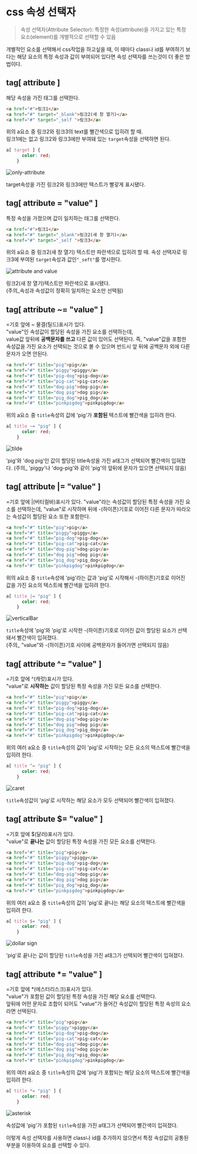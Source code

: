 # css 속성 선택자

> 속성 선택자(Attribute Selector): 특정한 속성(attribute)을 가지고 있는 특정 요소(element)를 개별적으로 선택할 수 있음

개별적인 요소를 선택해서 css작업을 하고싶을 때, 이 때마다 class나 id를 부여하기 보다는 해당 요소의 특정 속성과 값이 부여되어 있다면 속성 선택자를 쓰는것이 더 좋은 방법이다.  

## tag[ attribute ]

해당 속성을 가진 태그를 선택한다.  

```html
<a href="#">링크1</a>
<a href="#" target="_blank">링크2(새 창 열기)</a>
<a href="#" target="_self ">링크3</a>
```

위의 a요소 중 링크2와 링크3의 text를 빨간색으로 입히려 할 때.  
링크1에는 없고 링크2와 링크3에만 부여돼 있는 `target`속성을 선택하면 된다.

```css
a[ target ] {
      color: red;
    }
```

![only-attribute](https://images.velog.io/images/ursr0706/post/ec596e80-a128-44b5-bb0b-fb791bd47160/%E1%84%89%E1%85%B3%E1%84%8F%E1%85%B3%E1%84%85%E1%85%B5%E1%86%AB%E1%84%89%E1%85%A3%E1%86%BA%202020-07-31%20%E1%84%8B%E1%85%A9%E1%84%8C%E1%85%A5%E1%86%AB%2011.25.06.png)

target속성을 가진 링크2와 링크3에만 텍스트가 빨갛게 표시됐다.

## tag[ attribute = "value" ]

특정 속성을 가졌으며 값이 일치하는 태그를 선택한다.

```html
<a href="#">링크1</a>
<a href="#" target="_blank">링크2(새 창 열기)</a>
<a href="#" target="_self ">링크3</a>
```

위의 a요소 중 링크2(새 창 열기) 텍스트만 파란색으로 입히려 할 때.
속성 선택자로 링크3에 부여된 `target`속성과 값인`"_seft"`를 명시한다.  

![attribute and value](https://images.velog.io/images/ursr0706/post/954f3e52-a008-4c2c-9ec2-20e2d548f83f/%E1%84%89%E1%85%B3%E1%84%8F%E1%85%B3%E1%84%85%E1%85%B5%E1%86%AB%E1%84%89%E1%85%A3%E1%86%BA%202020-07-31%20%E1%84%8B%E1%85%A9%E1%84%8C%E1%85%A5%E1%86%AB%2011.31.02.png)

링크2(새 창 열기)텍스트만 파란색으로 표시됐다.  
(주의_속성과 속성값이 정확히 일치하는 요소만 선택됨)

## tag[ attribute ~= "value" ]

=기호 앞에 ~ 물결(틸드)표시가 있다.  
"value"인 속성값이 할당된 속성을 가진 요소를 선택하는데,  
value값 앞뒤에 **공백문자를 쓰고** 다른 값이 있어도 선택된다.
즉, "value"값을 포함한 속성값을 가진 요소가 선택되는 것으로 볼 수 있으며 반드시 앞 뒤에 공백문자 외에 다른 문자가 오면 안된다.

```html
<a href="#" title="pig">pig</a>
<a href="#" title="piggy">piggy</a>
<a href="#" title="pig-dog">pig-dog</a>
<a href="#" title="pig-cat">pig-cat</a>
<a href="#" title="dog-pig">dog-pig</a>
<a href="#" title="dog pig">dog pig</a>
<a href="#" title="pig_dog">pig_dog</a>
<a href="#" title="pinkpigdog">pinkpigdog</a>
```
  
위의 a요소 중 `title`속성의 값에 'pig'가 **포함된** 텍스트에 빨간색을 입히려 한다.  

```css
a[ title ~= "pig" ] {
      color: red;
    }
```

![tilde](https://images.velog.io/images/ursr0706/post/22612d26-43c3-4fda-9d77-4a0a4910b98f/%E1%84%89%E1%85%B3%E1%84%8F%E1%85%B3%E1%84%85%E1%85%B5%E1%86%AB%E1%84%89%E1%85%A3%E1%86%BA%202020-07-31%20%E1%84%8B%E1%85%A9%E1%84%8C%E1%85%A5%E1%86%AB%2011.46.09.png)

'pig'와 'dog pig'인 값이 할당된 title속성을 가진 a태그가 선택되어 빨간색이 입혀졌다.
(주의_ 'piggy'나 'dog-pig'와 같이 'pig'의 앞뒤에 문자가 있으면 선택되지 않음)

## tag[ attribute |= "value" ]

=기호 앞에 |(버티컬바)표시가 있다.
"value"라는 속성값이 할당된 특정 속성을 가진 요소를 선택하는데, "value"로 시작하며 뒤에 -(하이픈)기호로 이어진 다른 문자가 따라오는 속성값이 할당된 요소 또한 포함한다.

```html
<a href="#" title="pig">pig</a>
<a href="#" title="piggy">piggy</a>
<a href="#" title="pig-dog">pig-dog</a>
<a href="#" title="pig-cat">pig-cat</a>
<a href="#" title="dog-pig">dog-pig</a>
<a href="#" title="dog pig">dog pig</a>
<a href="#" title="pig_dog">pig_dog</a>
<a href="#" title="pinkpigdog">pinkpigdog</a>
```

위의 a요소 중 `title`속성에 'pig'라는 값과 'pig'로 시작해서 -(하이픈)기호로 이어진 값을 가진 요소의 텍스트에 빨간색을 입히려 한다.  

```css
a[ title |= "pig" ] {
      color: red;
    }
```

![verticalBar](https://images.velog.io/images/ursr0706/post/16f6b194-2718-4b1c-ac2c-5749f8802e9f/%E1%84%89%E1%85%B3%E1%84%8F%E1%85%B3%E1%84%85%E1%85%B5%E1%86%AB%E1%84%89%E1%85%A3%E1%86%BA%202020-07-31%20%E1%84%8B%E1%85%A9%E1%84%92%E1%85%AE%2012.18.30.png)

`title`속성에 'pig'와 'pig'로 시작한 -(하이픈)기호로 이어진 값이 할당된 요소가 선택돼서 빨간색이 입혀졌다.  
(주의_ "value"와 -(하이픈)기호 사이에 공백문자가 들어가면 선택되지 않음)

## tag[ attribute ^= "value" ]

=기호 앞에 ^(캐럿)표시가 있다.  
"value"로 **시작하는** 값이 할당된 특정 속성을 가진 모든 요소를 선택한다.

```html
<a href="#" title="pig">pig</a>
<a href="#" title="piggy">piggy</a>
<a href="#" title="pig-dog">pig-dog</a>
<a href="#" title="pig-cat">pig-cat</a>
<a href="#" title="dog-pig">dog-pig</a>
<a href="#" title="dog pig">dog pig</a>
<a href="#" title="pig_dog">pig_dog</a>
<a href="#" title="pinkpigdog">pinkpigdog</a>
```

위의 여러 a요소 중 `title`속성의 값이 'pig'로 시작하는 모든 요소의 텍스트에 빨간색을 입히려 한다.

```css
a[ title ^= "pig" ] {
      color: red;
    }
```

![caret](https://images.velog.io/images/ursr0706/post/f2f1213a-0f0b-4d13-b39b-bb8096f2ac7e/%E1%84%89%E1%85%B3%E1%84%8F%E1%85%B3%E1%84%85%E1%85%B5%E1%86%AB%E1%84%89%E1%85%A3%E1%86%BA%202020-07-31%20%E1%84%8B%E1%85%A9%E1%84%92%E1%85%AE%2012.31.34.png)

`title`속성값이 'pig'로 시작하는 해당 요소가 모두 선택되어 빨간색이 입혀졌다.  

## tag[ attribute $= "value" ]

=기호 앞에 $(달러)표시가 있다.  
"value"로 **끝나는** 값이 할당된 특정 속성을 가진 모든 요소를 선택한다.  

```html
<a href="#" title="pig">pig</a>
<a href="#" title="piggy">piggy</a>
<a href="#" title="pig-dog">pig-dog</a>
<a href="#" title="pig-cat">pig-cat</a>
<a href="#" title="dog-pig">dog-pig</a>
<a href="#" title="dog pig">dog pig</a>
<a href="#" title="pig_dog">pig_dog</a>
<a href="#" title="pinkpigdog">pinkpigdog</a>
```

위의 여러 a요소 중 `title`속성의 값이 'pig'로 끝나는 해당 요소의 텍스트에 빨간색을 입히려 한다.  

```css
a[ title $= "pig" ] {
      color: red;
    }
```

![dollar sign](https://images.velog.io/images/ursr0706/post/39b92d65-5e75-4ea5-9efe-df523c6c61a7/%E1%84%89%E1%85%B3%E1%84%8F%E1%85%B3%E1%84%85%E1%85%B5%E1%86%AB%E1%84%89%E1%85%A3%E1%86%BA%202020-07-31%20%E1%84%8B%E1%85%A9%E1%84%92%E1%85%AE%2012.40.50.png)

'pig'로 끝나는 값이 할당된 `title`속성을 가진 a태그가 선택되어 빨간색이 입혀졌다.  

## tag[ attribute &#42;= "value" ]

=기호 앞에 &#42;(에스터리스크)표시가 있다.  
"value"가 포함된 값이 할당된 특정 속성을 가진 해당 요소를 선택한다.  
앞뒤에 어떤 문자로 조합이 되어도 "value"가 들어간 속성값이 할당된 특정 속성의 요소라면 선택된다.  

```html
<a href="#" title="pig">pig</a>
<a href="#" title="piggy">piggy</a>
<a href="#" title="pig-dog">pig-dog</a>
<a href="#" title="pig-cat">pig-cat</a>
<a href="#" title="dog-pig">dog-pig</a>
<a href="#" title="dog pig">dog pig</a>
<a href="#" title="pig_dog">pig_dog</a>
<a href="#" title="pinkpigdog">pinkpigdog</a>
```

위의 여러 a요소 중 `title`속성의 값에 'pig'가 포함되는 해당 요소의 텍스트에 빨간색을 입히려 한다.  

```css
a[ title *= "pig" ] {
      color: red;
    }
```

![asterisk](https://images.velog.io/images/ursr0706/post/44b7814e-cd1a-45a4-ad76-934ff3ab568b/%E1%84%89%E1%85%B3%E1%84%8F%E1%85%B3%E1%84%85%E1%85%B5%E1%86%AB%E1%84%89%E1%85%A3%E1%86%BA%202020-07-31%20%E1%84%8B%E1%85%A9%E1%84%92%E1%85%AE%2012.58.51.png)

속성값에 'pig'가 포함된 `title`속성을 가진 a태그가 선택되어 빨간색이 입혀졌다.  

이렇게 속성 선택자를 사용하면 class나 id를 추가하지 않으면서 특정 속성값의 공통된 부분을 이용하여 요소를 선택할 수 있다.
